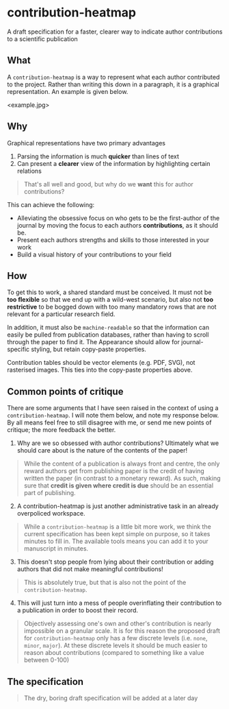# contribution-heatmap
A draft specification for a faster, clearer way to indicate author contributions to a scientific publication

## What

A `contribution-heatmap` is a way to represent what each author contributed to the project. Rather than writing this down in a paragraph, it is a graphical representation. An example is given below.

<example.jpg>

## Why

Graphical representations have two primary advantages

1. Parsing the information is much **quicker** than lines of text
2. Can present a **clearer** view of the information by highlighting certain relations

> That's all well and good, but why do we  **want** this for author contributions? 

This can achieve the following:

* Alleviating the obsessive focus on who gets to be the first-author of the journal by moving the focus to each authors **contributions**, as it should be.
* Present each authors strengths and skills to those interested in your work
* Build a visual history of your contributions to your field

## How

To get this to work, a shared standard must be conceived. It must not be **too flexible** so that we end up with a wild-west scenario, but also not **too restrictive** to be bogged down with too many mandatory rows that are not relevant for a particular research field.

In addition, it must also be `machine-readable` so that the information can easily be pulled from publication databases, rather than having to scroll through the paper to find it. The Appearance should allow for journal-specific styling, but retain copy-paste properties. 

Contribution tables should be vector elements (e.g. PDF, SVG), not rasterised images. This ties into the copy-paste properties above.

## Common points of critique

There are some arguments that I have seen raised in the context of using a `contribution-heatmap`. I will note them below, and note my response below.    By all means feel free to still disagree with me, or send me new points of critique; the more feedback the better.



1. Why are we so obsessed with author contributions? Ultimately what we should care about is the nature of the contents of the paper!

> While the content of  a publication is always front and centre, the only reward authors get from publishing paper is the credit of having written the paper (in contrast to a monetary reward). As such, making sure that **credit is given where credit is due** should be an essential part of publishing. 



2. A contribution-heatmap is just another administrative task in an already overpoliced workspace.

> While a `contribution-heatmap` is a little bit more work, we think the current specification has been kept simple on purpose, so it takes minutes to fill in. The available tools means you can add it to your manuscript in minutes.



3. This doesn't stop people from lying about their contribution or adding authors that did not make meaningful contributions!

> This is absolutely true, but that is also not the point of the `contribution-heatmap`. 



4. This will just turn into a mess of people overinflating their contribution to a publication in order to boost their record.

> Objectively assessing one's own and other's contribution is nearly impossible on a granular scale. It is for this reason the proposed draft for `contribution-heatmap` only has a few discrete levels (i.e. `none`, `minor`, `major`). At these discrete levels it should be much easier to reason about contributions (compared to something like a value between 0-100)


## The specification

> The dry, boring draft specification will be added at a later day




